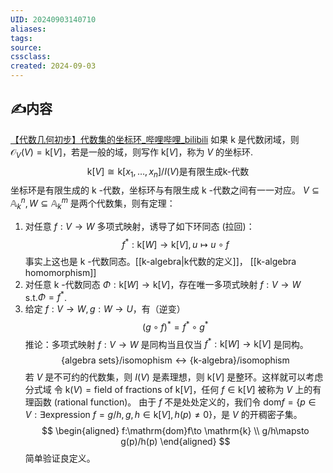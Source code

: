 ```yaml
---
UID: 20240903140710 
aliases: 
tags: 
source: 
cssclass: 
created: 2024-09-03
---
```

## ✍内容
[【代数几何初步】代数集的坐标环_哔哩哔哩_bilibili](https://www.bilibili.com/video/BV1JQ4y1p7Sh/?spm_id_from=pageDriver&vd_source=b55594d2ba73cdd7666e94ca2cf2fe93)
如果 $\displaystyle \mathrm{k}$ 是代数闭域，则 $\displaystyle \mathcal{O}_{V}(V)=\mathrm{k}[V]$，若是一般的域，则写作 $\displaystyle \mathrm{k}[V]$，称为 $V$ 的坐标环.
$$
\mathrm{k}[V]\cong \mathrm{k}[x_{1},\dots,x_{n}]/I(V)\text{是有限生成}\mathrm{k}\text{-代数}
$$
坐标环是有限生成的 $\displaystyle \mathrm{k}$ -代数，坐标环与有限生成 $\displaystyle \mathrm{k}$ -代数之间有一一对应。
$\displaystyle V\subseteq \mathbb{A}_{k}^{n},W\subseteq \mathbb{A}_{k}^{m}$ 是两个代数集，则有定理：
1. 对任意 $\displaystyle f:V\to W$ 多项式映射，诱导了如下环同态 (拉回)：
$$
f^{*}:\mathrm{k}[W]\to \mathrm{k}[V],u\mapsto u\circ  f
$$
事实上这也是 $\displaystyle \mathrm{k}$ -代数同态。[[k-algebra|k代数的定义]]， [[k-algebra homomorphism]]
2. 对任意 $\displaystyle \mathrm{k}$ -代数同态 $\displaystyle \Phi:\mathrm{k}[W]\to \mathrm{k}[V]$，存在唯一多项式映射 $\displaystyle f:V\to W$ s.t.$\displaystyle \Phi=f^{*}$.
3. 给定 $\displaystyle f:V\to W,g:W\to U$，有（逆变）
$$
(g\circ f)^{*}=f^{*}\circ g^{*}
$$
推论：多项式映射 $\displaystyle f:V\to W$ 是同构当且仅当 $\displaystyle f^{*}:\mathrm{k}[W]\to \mathrm{k}[V]$ 是同构。
$$
\{ \text{algebra sets} \}/\text{isomophism}\longleftrightarrow \{ \mathrm{k}\text{-algebra} \}/\text{isomophism}
$$
若 $\displaystyle V$ 是不可约的代数集，则 $\displaystyle I(V)$ 是素理想，则 $\displaystyle \mathrm{k}[V]$ 是整环。这样就可以考虑分式域
令 $\displaystyle \mathrm{k}(V)=\text{field of fractions of }\mathrm{k}[V]$，任何 $\displaystyle f\in \mathrm{k}[V]$ 被称为 $\displaystyle V$ 上的有理函数 (rational function)。
由于 $\displaystyle f$ 不是处处定义的，我们令 $\displaystyle \mathrm{dom}f=\{ p\in V:\exists\text{expression } f=g/h,g,h\in \mathrm{k}[V] ,h(p)\neq0\}$，是 $V$ 的开稠密子集。
$$
\begin{aligned}
f:\mathrm{dom}f\to \mathrm{k} \\
g/h\mapsto g(p)/h(p)
\end{aligned}
$$
简单验证良定义。

